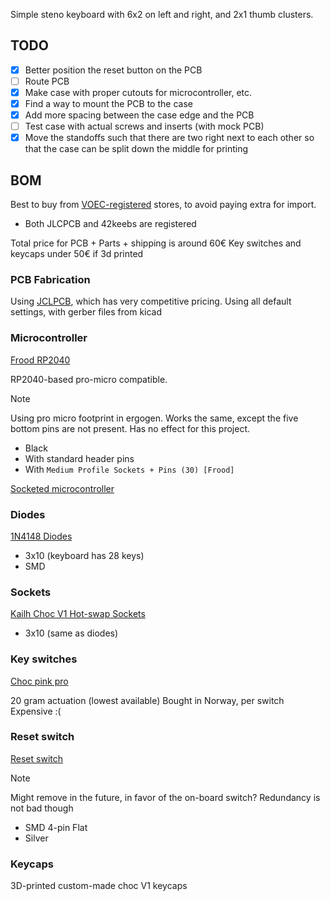Simple steno keyboard with 6x2 on left and right, and 2x1 thumb clusters.

## TODO

- [x] Better position the reset button on the PCB
- [ ] Route PCB
- [x] Make case with proper cutouts for microcontroller, etc.
- [x] Find a way to mount the PCB to the case
- [x] Add more spacing between the case edge and the PCB
- [ ] Test case with actual screws and inserts (with mock PCB)
- [x] Move the standoffs such that there are two right next to each other so that the case can be split down the middle for printing

## BOM

Best to buy from [VOEC-registered](https://www.skatteetaten.no/person/avgifter/kjop-fra-utlandet/nettbutikker-og-e-markedsplasser-som-er-registrert-i-voec-registeret/) stores, to avoid paying extra for import.

- Both JLCPCB and 42keebs are registered

Total price for PCB + Parts + shipping is around 60€
Key switches and keycaps under 50€ if 3d printed

### PCB Fabrication

Using [JCLPCB](https://jlcpcb.com), which has very competitive pricing.
Using all default settings, with gerber files from kicad

### Microcontroller

[Frood RP2040](https://42keebs.eu/shop/parts/controllers/frood-rp2040-pro-micro-controller/)

RP2040-based pro-micro compatible.

> [!NOTE]
> Using pro micro footprint in ergogen. Works the same, except the five bottom pins are not present. Has no effect for this project.

- Black
- With standard header pins
- With `Medium Profile Sockets + Pins (30) [Frood]`

[Socketed microcontroller](https://42keebs.eu/build-guides/socketing-the-frood-nice-nano-controllers/)

### Diodes

[1N4148 Diodes](https://42keebs.eu/shop/parts/components/1n4148-diodes-through-hole-smd/?attribute_type=SMD)

- 3x10 (keyboard has 28 keys)
- SMD

### Sockets

[Kailh Choc V1 Hot-swap Sockets](https://42keebs.eu/shop/parts/kailh-choc-hot-swap-sockets/)

- 3x10 (same as diodes)

### Key switches

[Choc pink pro](https://www.maxgaming.no/no/switchar/choc-low-profile-pink-pro)

20 gram actuation (lowest available)
Bought in Norway, per switch
Expensive :(

### Reset switch

[Reset switch](https://42keebs.eu/shop/parts/components/reset-switch/)

> [!NOTE]
> Might remove in the future, in favor of the on-board switch?
> Redundancy is not bad though

- SMD 4-pin Flat
- Silver

### Keycaps

3D-printed custom-made choc V1 keycaps

